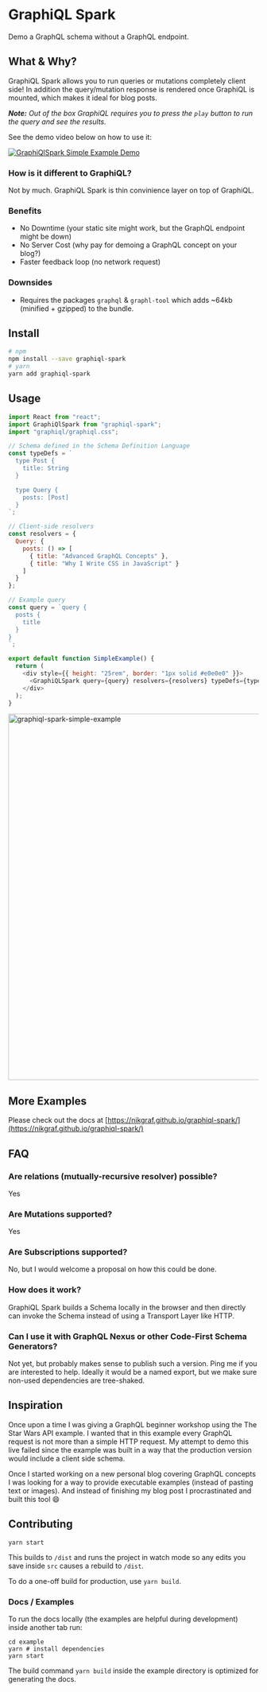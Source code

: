 # GraphiQL Spark

Demo a GraphQL schema without a GraphQL endpoint.

## What & Why?

GraphiQL Spark allows you to run queries or mutations completely client side! In addition the query/mutation response is rendered once GraphiQL is mounted, which makes it ideal for blog posts.

_**Note:** Out of the box GraphiQL requires you to press the `play` button to run the query and see the results._

See the demo video below on how to use it:

[![GraphiQlSpark Simple Example Demo](https://user-images.githubusercontent.com/223045/68168525-4e311800-ff69-11e9-99f9-c08c188531fc.png)](https://egghead.io/lessons/graphql-use-graphiql-spark-to-demo-a-graphql-schema-without-an-endpoint)

### How is it different to GraphiQL?

Not by much. GraphiQL Spark is thin convinience layer on top of GraphiQL.

### Benefits

- No Downtime (your static site might work, but the GraphQL endpoint might be down)
- No Server Cost (why pay for demoing a GraphQL concept on your blog?)
- Faster feedback loop (no network request)

### Downsides

- Requires the packages `graphql` & `graphl-tool` which adds ~64kb (minified + gzipped) to the bundle.

## Install

```bash
# npm
npm install --save graphiql-spark
# yarn
yarn add graphiql-spark
```

## Usage

```js
import React from "react";
import GraphiQlSpark from "graphiql-spark";
import "graphiql/graphiql.css";

// Schema defined in the Schema Definition Language
const typeDefs = `
  type Post {
    title: String
  }

  type Query {
    posts: [Post]
  }
`;

// Client-side resolvers
const resolvers = {
  Query: {
    posts: () => [
      { title: "Advanced GraphQL Concepts" },
      { title: "Why I Write CSS in JavaScript" }
    ]
  }
};

// Example query
const query = `query {
  posts {
    title
  }
}
`;

export default function SimpleExample() {
  return (
    <div style={{ height: "25rem", border: "1px solid #e0e0e0" }}>
      <GraphiQLSpark query={query} resolvers={resolvers} typeDefs={typeDefs} />
    </div>
  );
}
```

<img width="737" alt="graphiql-spark-simple-example" src="https://user-images.githubusercontent.com/223045/68088724-19866900-fe62-11e9-9f53-cbf895057e49.png">

## More Examples

Please check out the docs at [https://nikgraf.github.io/graphiql-spark/](https://nikgraf.github.io/graphiql-spark/)

## FAQ

### Are relations (mutually-recursive resolver) possible?

Yes

### Are Mutations supported?

Yes

### Are Subscriptions supported?

No, but I would welcome a proposal on how this could be done.

### How does it work?

GraphiQL Spark builds a Schema locally in the browser and then directly can invoke the Schema instead of using a Transport Layer like HTTP.

### Can I use it with GraphQL Nexus or other Code-First Schema Generators?

Not yet, but probably makes sense to publish such a version. Ping me if you are interested to help. Ideally it would be a named export, but we make sure non-used dependencies are tree-shaked.

## Inspiration

Once upon a time I was giving a GraphQL beginner workshop using the The Star Wars API example. I wanted that in this example every GraphQL request is not more than a simple HTTP request. My attempt to demo this live failed since the example was built in a way that the production version would include a client side schema.

Once I started working on a new personal blog covering GraphQL concepts I was looking for a way to provide executable examples (instead of pasting text or images). And instead of finishing my blog post I procrastinated and built this tool 😄

## Contributing

```
yarn start
```

This builds to `/dist` and runs the project in watch mode so any edits you save inside `src` causes a rebuild to `/dist`.

To do a one-off build for production, use `yarn build`.

### Docs / Examples

To run the docs locally (the examples are helpful during development) inside another tab run:

```
cd example
yarn # install dependencies
yarn start
```

The build command `yarn build` inside the example directory is optimized for generating the docs.
